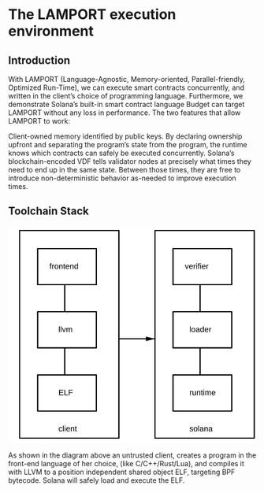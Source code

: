 # The LAMPORT execution environment

## Introduction

With LAMPORT (Language-Agnostic, Memory-oriented, Parallel-friendly, Optimized
Run-Time), we can execute smart contracts concurrently, and written in the
client’s choice of programming language. Furthermore, we demonstrate Solana’s
built-in smart contract language Budget can target LAMPORT without any loss in
performance. The two features that allow LAMPORT to work:

Client-owned memory identified by public keys. By declaring ownership upfront
and separating the program’s state from the program, the runtime knows which
contracts can safely be executed concurrently.  Solana’s blockchain-encoded VDF
tells validator nodes at precisely what times they need to end up in the same
state. Between those times, they are free to introduce non-deterministic
behavior as-needed to improve execution times.

## Toolchain Stack

<img alt="SDK tools" src="img/sdk-tools.svg" class="center"/>

As shown in the diagram above an untrusted client, creates a program in the
front-end language of her choice, (like C/C++/Rust/Lua), and compiles it with
LLVM to a position independent shared object ELF, targeting BPF bytecode.
Solana will safely load and execute the ELF.

